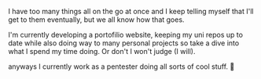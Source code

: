 I have too many things all on the go at once and I keep telling myself that I'll get to them eventually, but we all know how that goes.

I'm currently developing a portofilio website, keeping my uni repos up to date while also doing way to many personal projects so take a dive into what I spend my time doing. Or don't I won't judge (I will).

anyways I currently work as a pentester doing all sorts of cool stuff. 💪
